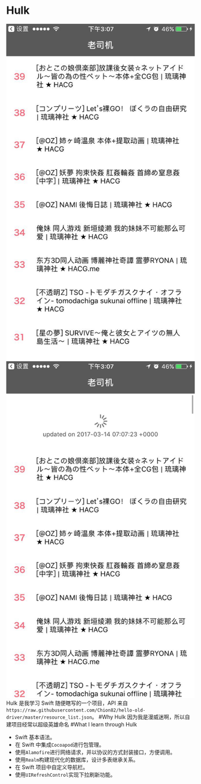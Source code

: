 # Hulk
![](https://github.com/crossPQW/Hulk/blob/master/ScreenShot/WechatIMG2.jpeg?raw=true)
![](https://github.com/crossPQW/Hulk/blob/master/ScreenShot/WechatIMG3.jpeg?raw=true)
Hulk 是我学习 Swift 随便瞎写的一个项目，API 来自`https://raw.githubusercontent.com/Chion82/hello-old-driver/master/resource_list.json`。
#Why Hulk
因为我是漫威迷啊，所以自建项目经常以超级英雄命名
#What I learn through Hulk
* Swift 基本语法。
* 在 Swift 中集成`Cocoapod`进行包管理。
*  使用`Alamofire`进行网络请求，并以协议的方式封装接口，方便调用。
* 使用`Realm`构建现代化的数据库，设计多表继承关系。
* 在 Swift 项目中自定义导航栏。
* 使用`UIRefreshControl`实现下拉刷新功能。


